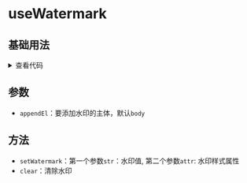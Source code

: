<script setup>
import watermark from './watermark.vue'
</script>

# useWatermark

<ClientOnly>
  <description description="给元素加水印" /> 
</ClientOnly>

## 基础用法

<ClientOnly>
  <watermark />
</ClientOnly>
<details>

<summary>查看代码</summary>

<<< @/hooks/useWatermark/watermark.vue

</details>

## 参数

- `appendEl`：要添加水印的主体，默认`body`

## 方法

- `setWatermark`：第一个参数`str`：水印值, 第二个参数`attr`: 水印样式属性
- `clear`：清除水印
